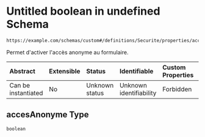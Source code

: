 # Untitled boolean in undefined Schema

```txt
https://example.com/schemas/custom#/definitions/Securite/properties/accesAnonyme
```

Permet d'activer l'accès anonyme au formulaire.

| Abstract            | Extensible | Status         | Identifiable            | Custom Properties | Additional Properties | Access Restrictions | Defined In                                                                   |
| :------------------ | :--------- | :------------- | :---------------------- | :---------------- | :-------------------- | :------------------ | :--------------------------------------------------------------------------- |
| Can be instantiated | No         | Unknown status | Unknown identifiability | Forbidden         | Allowed               | none                | [FRW.form.schema.json\*](../out/FRW.form.schema.json "open original schema") |

## accesAnonyme Type

`boolean`
